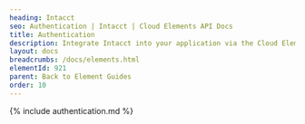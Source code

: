 ```yaml
---
heading: Intacct
seo: Authentication | Intacct | Cloud Elements API Docs
title: Authentication
description: Integrate Intacct into your application via the Cloud Elements APIs.
layout: docs
breadcrumbs: /docs/elements.html
elementId: 921
parent: Back to Element Guides
order: 10
---
```


{% include authentication.md %}
